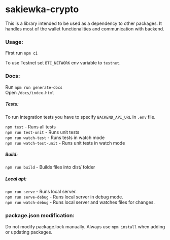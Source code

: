 # sakiewka-crypto

This is a library intended to be used as a dependency to other packages. It handles most of the wallet functionalities and communication with backend.

### Usage:

First run  `npm ci`

To use Testnet set `BTC_NETWORK` env variable to `testnet`.

### Docs:
Run `npm run generate-docs`  
Open `/docs/index.html`

##### Tests: 
To run integration tests you have to specify `BACKEND_API_URL` in `.env` file.

`npm test` - Runs all tests  
`npm run test-unit` - Runs unit tests  
`npm run watch-test` - Runs tests in watch mode  
`npm run watch-test-unit` - Runs unit tests in watch mode

##### Build: 
`npm run build` - Builds files into dist/ folder  

##### Local api:  
`npm run serve` - Runs local server.  
`npm run serve-debug` - Runs local server in debug mode.  
`npm run watch-debug` - Runs local server and watches files for changes.  

### package.json modification:

Do not modify package.lock manually. Always use `npm install` when adding or updating packages.